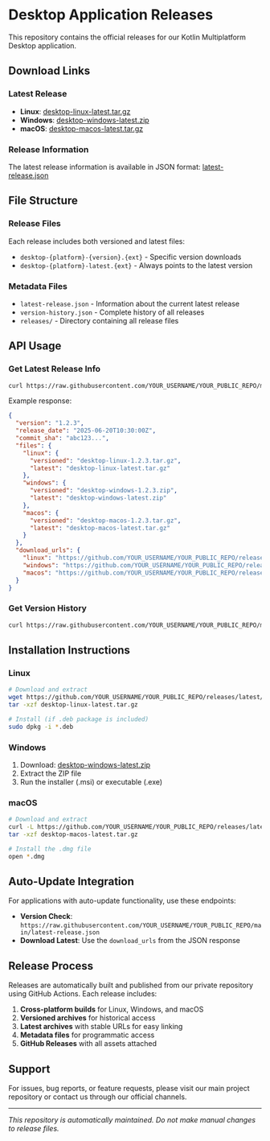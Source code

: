 # Desktop Application Releases

This repository contains the official releases for our Kotlin Multiplatform Desktop application.

## Download Links

### Latest Release
- **Linux**: [desktop-linux-latest.tar.gz](https://github.com/YOUR_USERNAME/YOUR_PUBLIC_REPO/releases/latest/download/desktop-linux-latest.tar.gz)
- **Windows**: [desktop-windows-latest.zip](https://github.com/YOUR_USERNAME/YOUR_PUBLIC_REPO/releases/latest/download/desktop-windows-latest.zip)
- **macOS**: [desktop-macos-latest.tar.gz](https://github.com/YOUR_USERNAME/YOUR_PUBLIC_REPO/releases/latest/download/desktop-macos-latest.tar.gz)

### Release Information
The latest release information is available in JSON format: [latest-release.json](https://raw.githubusercontent.com/YOUR_USERNAME/YOUR_PUBLIC_REPO/main/latest-release.json)

## File Structure

### Release Files
Each release includes both versioned and latest files:
- `desktop-{platform}-{version}.{ext}` - Specific version downloads
- `desktop-{platform}-latest.{ext}` - Always points to the latest version

### Metadata Files
- `latest-release.json` - Information about the current latest release
- `version-history.json` - Complete history of all releases
- `releases/` - Directory containing all release files

## API Usage

### Get Latest Release Info
```bash
curl https://raw.githubusercontent.com/YOUR_USERNAME/YOUR_PUBLIC_REPO/main/latest-release.json
```

Example response:
```json
{
  "version": "1.2.3",
  "release_date": "2025-06-20T10:30:00Z",
  "commit_sha": "abc123...",
  "files": {
    "linux": {
      "versioned": "desktop-linux-1.2.3.tar.gz",
      "latest": "desktop-linux-latest.tar.gz"
    },
    "windows": {
      "versioned": "desktop-windows-1.2.3.zip",
      "latest": "desktop-windows-latest.zip"
    },
    "macos": {
      "versioned": "desktop-macos-1.2.3.tar.gz",
      "latest": "desktop-macos-latest.tar.gz"
    }
  },
  "download_urls": {
    "linux": "https://github.com/YOUR_USERNAME/YOUR_PUBLIC_REPO/releases/latest/download/desktop-linux-latest.tar.gz",
    "windows": "https://github.com/YOUR_USERNAME/YOUR_PUBLIC_REPO/releases/latest/download/desktop-windows-latest.zip",
    "macos": "https://github.com/YOUR_USERNAME/YOUR_PUBLIC_REPO/releases/latest/download/desktop-macos-latest.tar.gz"
  }
}
```

### Get Version History
```bash
curl https://raw.githubusercontent.com/YOUR_USERNAME/YOUR_PUBLIC_REPO/main/version-history.json
```

## Installation Instructions

### Linux
```bash
# Download and extract
wget https://github.com/YOUR_USERNAME/YOUR_PUBLIC_REPO/releases/latest/download/desktop-linux-latest.tar.gz
tar -xzf desktop-linux-latest.tar.gz

# Install (if .deb package is included)
sudo dpkg -i *.deb
```

### Windows
1. Download: [desktop-windows-latest.zip](https://github.com/YOUR_USERNAME/YOUR_PUBLIC_REPO/releases/latest/download/desktop-windows-latest.zip)
2. Extract the ZIP file
3. Run the installer (.msi) or executable (.exe)

### macOS
```bash
# Download and extract
curl -L https://github.com/YOUR_USERNAME/YOUR_PUBLIC_REPO/releases/latest/download/desktop-macos-latest.tar.gz -o desktop-macos-latest.tar.gz
tar -xzf desktop-macos-latest.tar.gz

# Install the .dmg file
open *.dmg
```

## Auto-Update Integration

For applications with auto-update functionality, use these endpoints:

- **Version Check**: `https://raw.githubusercontent.com/YOUR_USERNAME/YOUR_PUBLIC_REPO/main/latest-release.json`
- **Download Latest**: Use the `download_urls` from the JSON response

## Release Process

Releases are automatically built and published from our private repository using GitHub Actions. Each release includes:

1. **Cross-platform builds** for Linux, Windows, and macOS
2. **Versioned archives** for historical access
3. **Latest archives** with stable URLs for easy linking
4. **Metadata files** for programmatic access
5. **GitHub Releases** with all assets attached

## Support

For issues, bug reports, or feature requests, please visit our main project repository or contact us through our official channels.

---

*This repository is automatically maintained. Do not make manual changes to release files.*

